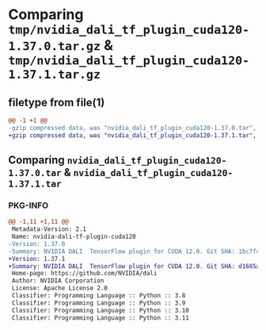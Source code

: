 # Comparing `tmp/nvidia_dali_tf_plugin_cuda120-1.37.0.tar.gz` & `tmp/nvidia_dali_tf_plugin_cuda120-1.37.1.tar.gz`

## filetype from file(1)

```diff
@@ -1 +1 @@
-gzip compressed data, was "nvidia_dali_tf_plugin_cuda120-1.37.0.tar", last modified: Mon Apr  5 07:00:00 1993, max compression
+gzip compressed data, was "nvidia_dali_tf_plugin_cuda120-1.37.1.tar", last modified: Mon Apr  5 07:00:00 1993, max compression
```

## Comparing `nvidia_dali_tf_plugin_cuda120-1.37.0.tar` & `nvidia_dali_tf_plugin_cuda120-1.37.1.tar`

### PKG-INFO

```diff
@@ -1,11 +1,11 @@
 Metadata-Version: 2.1
 Name: nvidia-dali-tf-plugin-cuda120
-Version: 1.37.0
-Summary: NVIDIA DALI  TensorFlow plugin for CUDA 12.0. Git SHA: 1bc7fc20b0ff373a3320eca0c7f4860feb4a3bd2
+Version: 1.37.1
+Summary: NVIDIA DALI  TensorFlow plugin for CUDA 12.0. Git SHA: d1685acebd5c41743cab0e15890660130e0276ce
 Home-page: https://github.com/NVIDIA/dali
 Author: NVIDIA Corporation
 License: Apache License 2.0
 Classifier: Programming Language :: Python :: 3.8
 Classifier: Programming Language :: Python :: 3.9
 Classifier: Programming Language :: Python :: 3.10
 Classifier: Programming Language :: Python :: 3.11
```

